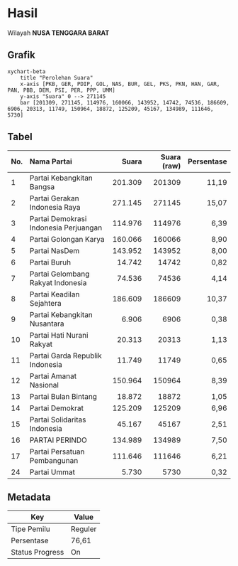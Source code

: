 # Hasil

Wilayah **NUSA TENGGARA BARAT**

## Grafik

```mermaid
xychart-beta
    title "Perolehan Suara"
    x-axis [PKB, GER, PDIP, GOL, NAS, BUR, GEL, PKS, PKN, HAN, GAR, PAN, PBB, DEM, PSI, PER, PPP, UMM]
    y-axis "Suara" 0 --> 271145
    bar [201309, 271145, 114976, 160066, 143952, 14742, 74536, 186609, 6906, 20313, 11749, 150964, 18872, 125209, 45167, 134989, 111646, 5730]
```

## Tabel

| No. | Nama Partai                           | Suara   | Suara (raw) | Persentase |
|:--- |:------------------------------------- | -------:| -----------:| ----------:|
| 1   | Partai Kebangkitan Bangsa             | 201.309 | 201309      | 11,19      |
| 2   | Partai Gerakan Indonesia Raya         | 271.145 | 271145      | 15,07      |
| 3   | Partai Demokrasi Indonesia Perjuangan | 114.976 | 114976      | 6,39       |
| 4   | Partai Golongan Karya                 | 160.066 | 160066      | 8,90       |
| 5   | Partai NasDem                         | 143.952 | 143952      | 8,00       |
| 6   | Partai Buruh                          | 14.742  | 14742       | 0,82       |
| 7   | Partai Gelombang Rakyat Indonesia     | 74.536  | 74536       | 4,14       |
| 8   | Partai Keadilan Sejahtera             | 186.609 | 186609      | 10,37      |
| 9   | Partai Kebangkitan Nusantara          | 6.906   | 6906        | 0,38       |
| 10  | Partai Hati Nurani Rakyat             | 20.313  | 20313       | 1,13       |
| 11  | Partai Garda Republik Indonesia       | 11.749  | 11749       | 0,65       |
| 12  | Partai Amanat Nasional                | 150.964 | 150964      | 8,39       |
| 13  | Partai Bulan Bintang                  | 18.872  | 18872       | 1,05       |
| 14  | Partai Demokrat                       | 125.209 | 125209      | 6,96       |
| 15  | Partai Solidaritas Indonesia          | 45.167  | 45167       | 2,51       |
| 16  | PARTAI PERINDO                        | 134.989 | 134989      | 7,50       |
| 17  | Partai Persatuan Pembangunan          | 111.646 | 111646      | 6,21       |
| 24  | Partai Ummat                          | 5.730   | 5730        | 0,32       |


## Metadata

| Key             | Value   |
| --------------- | ------- |
| Tipe Pemilu     | Reguler |
| Persentase      | 76,61   |
| Status Progress | On      |



